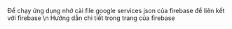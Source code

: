 Để chạy ứng dụng nhớ cài file google services json của firebase để liên kết với firebase \n
Hướng dẫn chi tiết trong trang của firebase
